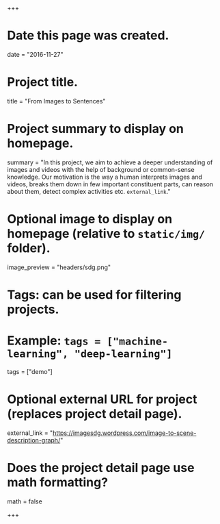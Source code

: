 +++
# Date this page was created.
date = "2016-11-27"

# Project title.
title = "From Images to Sentences"

# Project summary to display on homepage.
summary = "In this project, we aim to achieve a deeper understanding of images and videos with the help of background or common-sense knowledge. Our motivation is the way a human interprets images and videos, breaks them down in few important constituent parts, can reason about them, detect complex activities etc. `external_link`."

# Optional image to display on homepage (relative to `static/img/` folder).
image_preview = "headers/sdg.png"

# Tags: can be used for filtering projects.
# Example: `tags = ["machine-learning", "deep-learning"]`
tags = ["demo"]

# Optional external URL for project (replaces project detail page).
external_link = "https://imagesdg.wordpress.com/image-to-scene-description-graph/"

# Does the project detail page use math formatting?
math = false

+++

